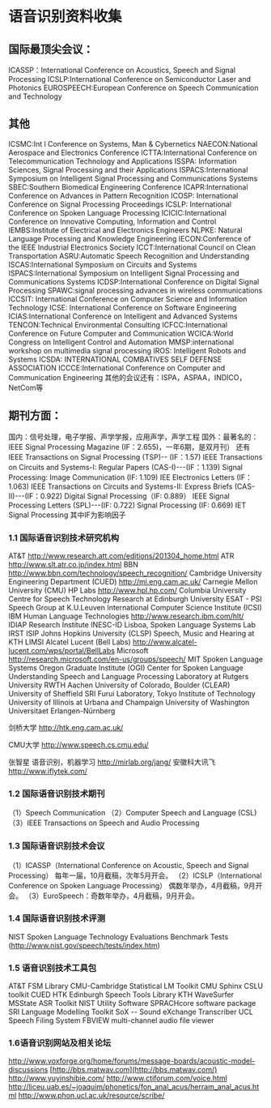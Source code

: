 # 语音识别资料收集

## 国际最顶尖会议：

ICASSP：International Conference on Acoustics, Speech and Signal Processing 
ICSLP:International Conference on Semiconductor Laser and Photonics 
EUROSPEECH:European Conference on Speech Communication and Technology 

## 其他

ICSMC:Int l Conference on Systems, Man & Cybernetics 
NAECON:National Aerospace and Electronics Conference
ICTTA:International Conference on Telecommunication Technology and Applications 
ISSPA: Information Sciences, Signal Processing and their Applications 
ISPACS:International Symposium on Intelligent Signal Processing and Communications Systems 
SBEC:Southern Biomedical Engineering Conference 
ICAPR:International Conference on Advances in Pattern Recognition 
ICOSP: International Conference on Signal Processing Proceedings
ICSLP: International Conference on Spoken Language Processing 
ICICIC:International Conference on Innovative Computing, Information and Control 
IEMBS:Institute of Electrical and Electronics Engineers
NLPKE: Natural Language Processing and Knowledge Engineering 
IECON:Conference of the IEEE Industrial Electronics Society
ICCT:International Council on Clean Transportation
ASRU:Automatic Speech Recognition and Understanding 
ISCAS:International Symposium on Circuits and Systems 
ISPACS:International Symposium on Intelligent Signal Processing and Communications Systems 
ICDSP:International Conference on Digital Signal Processing 
SPAWC:signal processing advances in wireless communications
ICCSIT: International Conference on Computer Science and Information Technology
ICSE: International Conference on Software Engineering
ICIAS:International Conference on Intelligent and Advanced Systems 
TENCON:Technical Environmental Consulting
ICFCC:International Conference on Future Computer and Communication 
WCICA:World Congress on Intelligent Control and Automation 
MMSP:international workshop on multimedia signal processing
IROS: Intelligent Robots and Systems 
ICSDA: INTERNATIONAL COMBATIVES SELF DEFENSE ASSOCIATION 
ICCCE:International Conference on Computer and Communication Engineering
其他的会议还有：ISPA，ASPAA，INDICO，NetCom等

## 期刊方面：

国内：信号处理，电子学报、声学学报，应用声学，声学工程
国外：最著名的：IEEE Signal Processing Magazine (IF：2.655)，一年6期，是双月刊）
            还有IEEE Transactions on Signal Processing (TSP)-- (IF：1.57)
                IEEE Transactions on Circuits and Systems-I: Regular Papers (CAS-I)---(IF：1.139)
                Signal Processing: Image Communication (IF: 1.109)
                IEE Electronics Letters (IF：1.063)
                IEEE Transactions on Circuits and Systems-II: Express Briefs (CAS-II)---(IF：0.922)
                Digital Signal Processing（IF: 0.889）
                IEEE Signal Processing Letters (SPL)---(IF: 0.722)
                Signal Processing (IF: 0.669)
                IET Signal Processing
其中IF为影响因子



### 1.1 国际语音识别技术研究机构

AT&T  <http://www.research.att.com/editions/201304_home.html>
ATR    <http://www.slt.atr.co.jp/index.html>
BBN    <http://www.bbn.com/technology/speech_recognition/>
Cambridge University Engineering Department (CUED) <http://mi.eng.cam.ac.uk/>
Carnegie Mellon University (CMU) 
HP Labs   <http://www.hpl.hp.com/>
Columbia University 
Centre for Speech Technology Research at Edinburgh University 
ESAT - PSI Speech Group at K.U.Leuven 
International Computer Science Institute (ICSI) 
IBM Human Language Technologies     <http://www.research.ibm.com/hlt/>
IDIAP Research Institute 
INESC-ID Lisboa, Spoken Language Systems Lab 
IRST 
ISIP 
Johns Hopkins University (CLSP) 
Speech, Music and Hearing at KTH 
LIMSI 
Alcatel Lucent (Bell Labs)  <http://www.alcatel-lucent.com/wps/portal/BellLabs>
Microsoft    <http://research.microsoft.com/en-us/groups/speech/>
MIT Spoken Language Systems 
Oregon Graduate Institute (OGI) Center for Spoken Language Understanding 
Speech and Language Processing Laboratory at Rutgers University 
RWTH Aachen 
University of Colorado, Boulder (CLEAR) 
University of Sheffield 
SRI 
Furui Laboratory, Tokyo Institute of Technology 
University of Illinois at Urbana and Champaign 
University of Washington 
Universitaet Erlangen-Nürnberg

剑桥大学
<http://htk.eng.cam.ac.uk/>

CMU大学
<http://www.speech.cs.cmu.edu/>

张智星 语音识别，机器学习
<http://mirlab.org/jang/>
安徽科大讯飞
<http://www.iflytek.com/>

### 1.2 国际语音识别技术期刊

（1）Speech Communication
（2）Computer Speech and Language (CSL)
（3）IEEE Transactions on Speech and Audio Processing

### 1.3 国际语音识别技术会议

（1）ICASSP（International Conference on Acoustic, Speech and Signal Processing）
每年一届，10月截稿，次年5月开会。
（2）ICSLP（International Conference on Spoken Language Processing）
偶数年举办，4月截稿，9月开会。
（3）EuroSpeech：奇数年举办，4月截稿，9月开会。

### 1.4 国际语音识别技术评测

 NIST Spoken Language Technology Evaluations Benchmark Tests
(<http://www.nist.gov/speech/tests/index.htm>)

### 1.5 语音识别技术工具包

 AT&T FSM Library
 CMU-Cambridge Statistical LM Toolkit
 CMU Sphinx
 CSLU toolkit
 CUED HTK
 Edinburgh Speech Tools Library
 KTH WaveSurfer
 MSState ASR Toolkit
 NIST Utility Software
 SPRACHcore software package
 SRI Language Modelling Toolkit
 SoX -- Sound eXchange
 Transcriber
 UCL Speech Filing System
 FBVIEW multi-channel audio file viewer

### 1.6语音识别网站及相关论坛

<http://www.voxforge.org/home/forums/message-boards/acoustic-model-discussions>
[http://bbs.matwav.com](http://bbs.matwav.com/)
<http://www.yuyinshibie.com/>
<http://www.ctiforum.com/voice.html>
<http://liceu.uab.es/~joaquim/phonetics/fon_anal_acus/herram_anal_acus.html>
<http://www.phon.ucl.ac.uk/resource/scribe/>